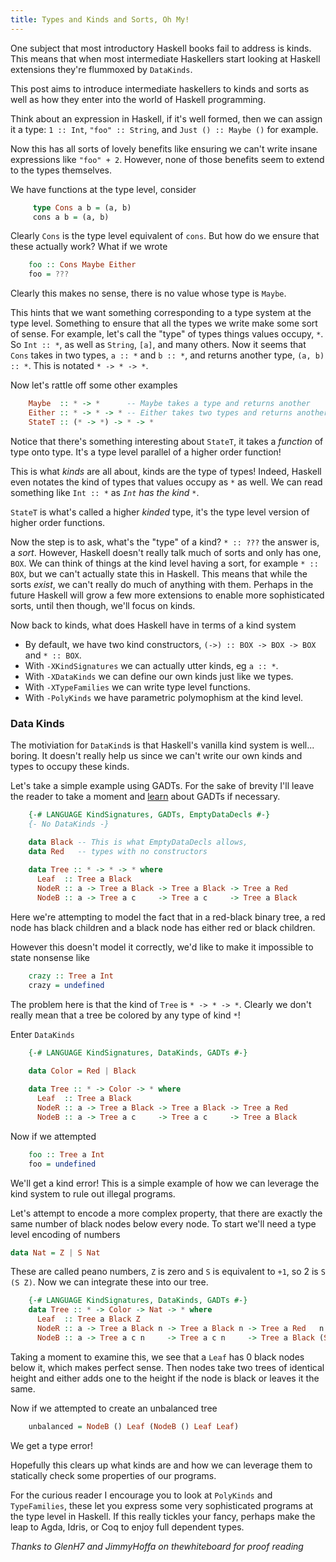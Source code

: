 ```yaml
---
title: Types and Kinds and Sorts, Oh My!
---
```


One subject that most introductory Haskell books fail to address is kinds.
This means that when most intermediate Haskellers start looking at Haskell
extensions they're flummoxed by `DataKinds`.

This post aims to introduce intermediate haskellers to kinds and sorts
as well as how they enter into the world of Haskell programming.

Think about an expression in Haskell, if it's well formed, then we can
assign it a type: `1 :: Int`, `"foo" :: String`, and `Just () :: Maybe ()`
for example.

Now this has all sorts of lovely benefits like ensuring we can't write insane
expressions like `"foo" + 2`. However, none of those benefits seem to extend
to the types themselves.

We have functions at the type level, consider

``` haskell
     type Cons a b = (a, b)
     cons a b = (a, b)
```

Clearly `Cons` is the type level equivalent of `cons`. But how
do we ensure that these actually work? What if we wrote

``` haskell
    foo :: Cons Maybe Either
    foo = ???
```

Clearly this makes no sense, there is no value whose type is `Maybe`.

This hints that we want something corresponding to a type system at the type level.
Something to ensure that all the types we write make some sort of sense. For example,
let's call the "type" of types things values occupy, `*`. So `Int :: *`,
as well as `String`, `[a]`, and many others. Now it seems that `Cons` takes in two types,
`a :: *` and `b :: *`, and returns another type, `(a, b) :: *`. This is notated `* -> * -> *`.

Now let's rattle off some other examples

``` haskell
    Maybe  :: * -> *      -- Maybe takes a type and returns another
    Either :: * -> * -> * -- Either takes two types and returns another
    StateT :: (* -> *) -> * -> *
```

Notice that there's something interesting about `StateT`, it takes a *function* of
type onto type. It's a type level parallel of a higher order function!

This is what *kinds* are all about, kinds are the type of types! Indeed, Haskell
even notates the kind of types that values occupy as `*` as well. We can read something like
`Int :: *` as *`Int` has the kind `*`*.

`StateT` is what's called a higher *kinded* type, it's the type level
version of higher order functions.

Now the step is to ask, what's the "type" of a kind? `* :: ???` the answer
is, a *sort*. However, Haskell doesn't really talk much of sorts and only has one,
`BOX`. We can think of things at the kind level having a sort, for example `* :: BOX`,
but we can't actually state this in Haskell. This means that while the sorts *exist*, we
can't really do much of anything with them. Perhaps in the future Haskell will grow
a few more extensions to enable more sophisticated sorts, until then though, we'll
focus on kinds.

Now back to kinds, what does Haskell have in terms of a kind system

 - By default, we have two kind constructors, `(->) :: BOX -> BOX -> BOX` and `* :: BOX`.
 - With `-XKindSignatures` we can actually utter kinds, eg `a :: *`.
 - With `-XDataKinds` we can define our own kinds just like we types.
 - With `-XTypeFamilies` we can write type level functions.
 - With `-PolyKinds` we have parametric polymophism at the kind level.

### Data Kinds
The motiviation for `DataKind`s is that Haskell's vanilla kind system is
well... boring. It doesn't really help us since we can't write our own kinds and
types to occupy these kinds.

Let's take a simple example using GADTs. For the sake of brevity
I'll leave the reader to take a moment and [learn](http://www.haskell.org/haskellwiki/GADTs_for_dummies)
about GADTs if necessary.

``` haskell
    {-# LANGUAGE KindSignatures, GADTs, EmptyDataDecls #-}
    {- No DataKinds -}

    data Black -- This is what EmptyDataDecls allows,
    data Red   -- types with no constructors
    
    data Tree :: * -> * -> * where
      Leaf  :: Tree a Black
      NodeR :: a -> Tree a Black -> Tree a Black -> Tree a Red
      NodeB :: a -> Tree a c     -> Tree a c     -> Tree a Black
```

Here we're attempting to model the fact that in a red-black binary tree,
a red node has black children and a black node has either red or black children.

However this doesn't model it correctly, we'd like to make it impossible to state
nonsense like

``` haskell
    crazy :: Tree a Int
    crazy = undefined
```

The problem here is that the kind of `Tree` is `* -> * -> *`. Clearly we
don't really mean that a tree be colored by any type of kind `*`!

Enter `DataKinds`

``` haskell
    {-# LANGUAGE KindSignatures, DataKinds, GADTs #-}

    data Color = Red | Black
    
    data Tree :: * -> Color -> * where
      Leaf  :: Tree a Black
      NodeR :: a -> Tree a Black -> Tree a Black -> Tree a Red
      NodeB :: a -> Tree a c     -> Tree a c     -> Tree a Black
```

Now if we attempted

``` haskell
    foo :: Tree a Int
    foo = undefined
```

We'll get a kind error! This is a simple example of how we can leverage the kind system
to rule out illegal programs.

Let's attempt to encode a more complex property, that there are exactly the same number
of black nodes below every node. To start we'll need a type level encoding of numbers

``` haskell
data Nat = Z | S Nat
```

These are called peano numbers, `Z` is zero and `S` is equivalent to `+1`, so 2 is `S (S Z)`.
Now we can integrate these into our tree.

``` haskell
    {-# LANGUAGE KindSignatures, DataKinds, GADTs #-}
    data Tree :: * -> Color -> Nat -> * where
      Leaf  :: Tree a Black Z
      NodeR :: a -> Tree a Black n -> Tree a Black n -> Tree a Red   n
      NodeB :: a -> Tree a c n     -> Tree a c n     -> Tree a Black (S n)
```

Taking a moment to examine this, we see that a `Leaf` has 0 black nodes below it,
which makes perfect sense. Then nodes take two trees of identical height and either
adds one to the height if the node is black or leaves it the same.

Now if we attempted to create an unbalanced tree

``` haskell
    unbalanced = NodeB () Leaf (NodeB () Leaf Leaf)
```

We get a type error!

Hopefully this clears up what kinds are and how we can leverage them to
statically check some properties of our programs.

For the curious reader I encourage you to look at `PolyKinds` and `TypeFamilies`,
these let you express some very sophisticated programs at the type level in Haskell.
If this really tickles your fancy, perhaps make the leap to Agda, Idris, or Coq to enjoy
full dependent types.

*Thanks to GlenH7 and JimmyHoffa on thewhiteboard for proof reading*
